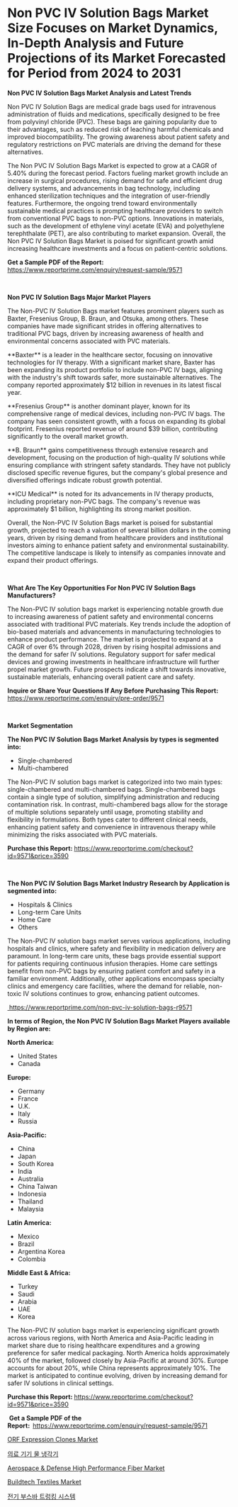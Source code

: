 <p><h1>Non PVC IV Solution Bags Market Size Focuses on Market Dynamics, In-Depth Analysis and Future Projections of its Market Forecasted for Period from 2024 to 2031</h1></p><p><strong>Non PVC IV Solution Bags Market Analysis and Latest Trends</strong></p>
<p><p>Non PVC IV Solution Bags are medical grade bags used for intravenous administration of fluids and medications, specifically designed to be free from polyvinyl chloride (PVC). These bags are gaining popularity due to their advantages, such as reduced risk of leaching harmful chemicals and improved biocompatibility. The growing awareness about patient safety and regulatory restrictions on PVC materials are driving the demand for these alternatives.</p><p>The Non PVC IV Solution Bags Market is expected to grow at a CAGR of 5.40% during the forecast period. Factors fueling market growth include an increase in surgical procedures, rising demand for safe and efficient drug delivery systems, and advancements in bag technology, including enhanced sterilization techniques and the integration of user-friendly features. Furthermore, the ongoing trend toward environmentally sustainable medical practices is prompting healthcare providers to switch from conventional PVC bags to non-PVC options. Innovations in materials, such as the development of ethylene vinyl acetate (EVA) and polyethylene terephthalate (PET), are also contributing to market expansion. Overall, the Non PVC IV Solution Bags Market is poised for significant growth amid increasing healthcare investments and a focus on patient-centric solutions.</p></p>
<p><strong>Get a Sample PDF of the Report:&nbsp;</strong> <a href="https://www.reportprime.com/enquiry/request-sample/9571">https://www.reportprime.com/enquiry/request-sample/9571</a></p>
<p>&nbsp;</p>
<p><strong>Non PVC IV Solution Bags Major Market Players</strong></p>
<p><p>The Non-PVC IV Solution Bags market features prominent players such as Baxter, Fresenius Group, B. Braun, and Otsuka, among others. These companies have made significant strides in offering alternatives to traditional PVC bags, driven by increasing awareness of health and environmental concerns associated with PVC materials.</p><p>**Baxter** is a leader in the healthcare sector, focusing on innovative technologies for IV therapy. With a significant market share, Baxter has been expanding its product portfolio to include non-PVC IV bags, aligning with the industry's shift towards safer, more sustainable alternatives. The company reported approximately $12 billion in revenues in its latest fiscal year.</p><p>**Fresenius Group** is another dominant player, known for its comprehensive range of medical devices, including non-PVC IV bags. The company has seen consistent growth, with a focus on expanding its global footprint. Fresenius reported revenue of around $39 billion, contributing significantly to the overall market growth.</p><p>**B. Braun** gains competitiveness through extensive research and development, focusing on the production of high-quality IV solutions while ensuring compliance with stringent safety standards. They have not publicly disclosed specific revenue figures, but the company's global presence and diversified offerings indicate robust growth potential.</p><p>**ICU Medical** is noted for its advancements in IV therapy products, including proprietary non-PVC bags. The company's revenue was approximately $1 billion, highlighting its strong market position.</p><p>Overall, the Non-PVC IV Solution Bags market is poised for substantial growth, projected to reach a valuation of several billion dollars in the coming years, driven by rising demand from healthcare providers and institutional investors aiming to enhance patient safety and environmental sustainability. The competitive landscape is likely to intensify as companies innovate and expand their product offerings.</p></p>
<p>&nbsp;</p>
<p><strong>What Are The Key Opportunities For Non PVC IV Solution Bags Manufacturers?</strong></p>
<p><p>The Non-PVC IV solution bags market is experiencing notable growth due to increasing awareness of patient safety and environmental concerns associated with traditional PVC materials. Key trends include the adoption of bio-based materials and advancements in manufacturing technologies to enhance product performance. The market is projected to expand at a CAGR of over 6% through 2028, driven by rising hospital admissions and the demand for safer IV solutions. Regulatory support for safer medical devices and growing investments in healthcare infrastructure will further propel market growth. Future prospects indicate a shift towards innovative, sustainable materials, enhancing overall patient care and safety.</p></p>
<p><strong>Inquire or Share Your Questions If Any Before Purchasing This Report:</strong> <a href="https://www.reportprime.com/enquiry/pre-order/9571">https://www.reportprime.com/enquiry/pre-order/9571</a></p>
<p>&nbsp;</p>
<p><strong>Market Segmentation</strong></p>
<p><strong>The Non PVC IV Solution Bags Market Analysis by types is segmented into:</strong></p>
<p><ul><li>Single-chambered</li><li>Multi-chambered</li></ul></p>
<p><p>The Non-PVC IV solution bags market is categorized into two main types: single-chambered and multi-chambered bags. Single-chambered bags contain a single type of solution, simplifying administration and reducing contamination risk. In contrast, multi-chambered bags allow for the storage of multiple solutions separately until usage, promoting stability and flexibility in formulations. Both types cater to different clinical needs, enhancing patient safety and convenience in intravenous therapy while minimizing the risks associated with PVC materials.</p></p>
<p><strong>Purchase this Report:&nbsp;</strong><a href="https://www.reportprime.com/checkout?id=9571&price=3590">https://www.reportprime.com/checkout?id=9571&price=3590</a></p>
<p>&nbsp;</p>
<p><strong>The Non PVC IV Solution Bags Market Industry Research by Application is segmented into:</strong></p>
<p><ul><li>Hospitals & Clinics</li><li>Long-term Care Units</li><li>Home Care</li><li>Others</li></ul></p>
<p><p>The Non-PVC IV solution bags market serves various applications, including hospitals and clinics, where safety and flexibility in medication delivery are paramount. In long-term care units, these bags provide essential support for patients requiring continuous infusion therapies. Home care settings benefit from non-PVC bags by ensuring patient comfort and safety in a familiar environment. Additionally, other applications encompass specialty clinics and emergency care facilities, where the demand for reliable, non-toxic IV solutions continues to grow, enhancing patient outcomes.</p></p>
<p><a href="https://www.reportprime.com/non-pvc-iv-solution-bags-r9571">&nbsp;https://www.reportprime.com/non-pvc-iv-solution-bags-r9571</a></p>
<p><strong>In terms of Region, the Non PVC IV Solution Bags Market Players available by Region are:</strong></p>
<p>
    <p> <strong> North America: </strong>
        <ul>
            <li>United States</li>
            <li>Canada</li>
        </ul>
        </p> 
    <p> <strong> Europe: </strong>
        <ul>
            <li>Germany</li>
            <li>France</li>
            <li>U.K.</li>
            <li>Italy</li>
            <li>Russia</li>
        </ul>
        </p> 
    <p> <strong> Asia-Pacific: </strong>
        <ul>
            <li>China</li>
            <li>Japan</li>
            <li>South Korea</li>
            <li>India</li>
            <li>Australia</li>
            <li>China Taiwan</li>
            <li>Indonesia</li>
            <li>Thailand</li>
            <li>Malaysia</li>
        </ul>
        </p> 
    <p> <strong> Latin America: </strong>
        <ul>
            <li>Mexico</li>
            <li>Brazil</li>
            <li>Argentina Korea</li>
            <li>Colombia</li>
        </ul>
        </p> 
    <p> <strong> Middle East & Africa: </strong>
        <ul>
            <li>Turkey</li>
            <li>Saudi</li>
            <li>Arabia</li>
            <li>UAE</li>
            <li>Korea</li>
        </ul>
    </p>
    </p>
<p><p>The Non-PVC IV solution bags market is experiencing significant growth across various regions, with North America and Asia-Pacific leading in market share due to rising healthcare expenditures and a growing preference for safer medical packaging. North America holds approximately 40% of the market, followed closely by Asia-Pacific at around 30%. Europe accounts for about 20%, while China represents approximately 10%. The market is anticipated to continue evolving, driven by increasing demand for safer IV solutions in clinical settings.</p></p>
<p><strong>Purchase this Report: </strong><a href="https://www.reportprime.com/checkout?id=9571&price=3590">https://www.reportprime.com/checkout?id=9571&price=3590</a></p>
<p>&nbsp;<strong>Get a Sample PDF of the Report:&nbsp;&nbsp;</strong><a href="https://www.reportprime.com/enquiry/request-sample/9571">https://www.reportprime.com/enquiry/request-sample/9571</a></p>
<p><strong></strong></p>
<p><p><a href="https://medium.com/@joseph.baker466547/the-orf-expression-clones-market-has-witnessed-significant-growth-in-recent-years-and-this-trend-b2c04711ff16">ORF Expression Clones Market</a></p><p><a href="https://medium.com/@percyhagernes9778/%EC%84%B8%EA%B3%84-medical-device-water-chiller-market-%EC%9D%80-2024%EC%97%90%EC%84%9C-2031%EB%A1%9C-%EC%97%B0%ED%8F%89%EA%B7%A0-%EC%A6%9D%EA%B0%80%EC%9C%A8%EC%9D%84-%EB%B3%B4%EC%9D%BC-%EA%B2%83%EC%9C%BC%EB%A1%9C-%EC%98%88%EC%83%81%EB%90%A9%EB%8B%88%EB%8B%A4-188d22f87ed2">의료 기기 물 냉각기</a></p><p><a href="https://issuu.com/reportprime-2/docs/aerospace-defense-high-performance-_bc7aa42194a7dc">Aerospace & Defense High Performance Fiber Market</a></p><p><a href="https://issuu.com/reportprime-2/docs/buildtech-textiles-market-size-2030_644e6f02b07d9f">Buildtech Textiles Market</a></p><p><a href="https://medium.com/@sadieelliott97/electrical-busbar-trunking-system-market-%EC%9D%98-%EA%B8%80%EB%A1%9C%EB%B2%8C-%EC%8B%9C%EC%9E%A5-%EA%B0%9C%EC%9A%94%EB%8A%94-%EC%A0%84-%EC%84%B8%EA%B3%84-%EB%B0%8F-%EC%A3%BC%EC%9A%94-%EC%8B%9C%EC%9E%A5%EC%9D%98-%EC%82%B0%EC%97%85%EC%97%90-%EC%98%81%ED%96%A5%EC%9D%84-%EB%AF%B8%EC%B9%98%EB%8A%94-%EC%A3%BC%EC%9A%94-%ED%8A%B8%EB%A0%8C%EB%93%9C%EC%97%90-%EB%8C%80%ED%95%9C-%EB%8F%85%ED%8A%B9%ED%95%9C-be2db6cb3df9">전기 부스바 트렁킹 시스템</a></p></p>